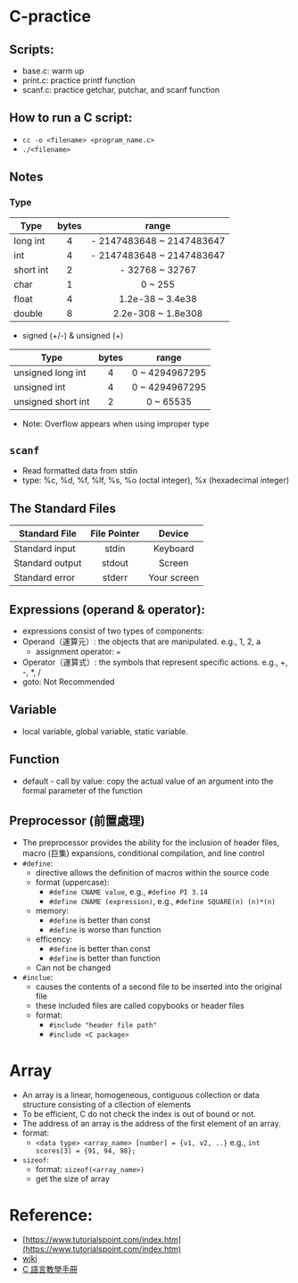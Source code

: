 # C-practice

## Scripts:
- base.c: warm up
- print.c: practice printf function
- scanf.c: practice getchar, putchar, and scanf function

## How to run a C script:
- `cc -o <filename> <program_name.c>`
- `./<filename>`

## Notes

### Type
Type          | bytes | range |
--------------|:-----:|:-----:|
long int      |   4   | - 2147483648 ~ 2147483647 |
int           |   4   | - 2147483648 ~ 2147483647 |
short int     |   2   | - 32768 ~ 32767 |
char          |   1   | 0 ~ 255 |
float         |   4   | 1.2e-38 ~ 3.4e38 |
double        |   8   | 2.2e-308 ~ 1.8e308 |

- signed (+/-) & unsigned (+)

Type               | bytes | range |
-------------------|:-----:|:-----:|
unsigned long int  |   4   | 0 ~ 4294967295 |
unsigned int       |   4   | 0 ~ 4294967295 |
unsigned short int |   2   | 0 ~ 65535 |

- Note: Overflow appears when using improper type

## `scanf`
- Read formatted data from stdin
- type: %c, %d, %f, %lf, %s, %o (octal integer), %x (hexadecimal integer)

## The Standard Files
Standard File   | File Pointer  |  Device   |
----------------|:--------------:|:---------:|
Standard input  |   stdin   | Keyboard |
Standard output	|   stdout	| Screen |
Standard error	|   stderr  | Your screen |

## Expressions (operand & operator):
- expressions consist of two types of components:
- Operand（運算元）: the objects that are manipulated. e.g., 1, 2, a
    - assignment operator: `=`
- Operator（運算式）: the symbols that represent specific actions. e.g., +, -, \*, \/
- goto: Not Recommended

## Variable
- local variable, global variable, static variable.

## Function
- default - call by value: copy the actual value of an argument into the formal parameter of the function

## Preprocessor (前置處理)
- The preprocessor provides the ability for the inclusion of header files, macro (巨集) expansions, conditional compilation, and line control
- `#define`:
    - directive allows the definition of macros within the source code
    - format (uppercase):
        - `#define CNAME value`, e.g., `#define PI 3.14`
        - `#define CNAME (expression)`, e.g., `#define SQUARE(n) (n)*(n)`
    - memory:
        - `#define` is better than const
        - `#define` is worse than function
    - efficency:
        - `#define` is better than const
        - `#define` is better than function
    - Can not be changed
- `#inclue`:
    - causes the contents of a second file to be inserted into the original file
    - these included files are called copybooks or header files
    - format:
        - `#include "header file path"`
        - `#include <C package>`

# Array
- An array is a linear, homogeneous, contiguous collection or data structure consisting of a cllection of elements
- To be efficient, C do not check the index is out of bound or not.
- The address of an array is the address of the first element of an array.
- format:
    - `<data type> <array_name> [number] = {v1, v2, ..}`
    e.g., `int scores[3] = {91, 94, 98};` 
- `sizeof`:
    - format: `sizeof(<array_name>)`
    - get the size of array 

# Reference:
- [https://www.tutorialspoint.com/index.htm](https://www.tutorialspoint.com/index.htm)
- [wiki](https://en.wikipedia.org/wiki/Main_Page)
- [C 語言教學手冊](https://www.books.com.tw/products/0010360466)
